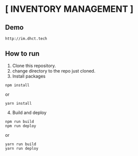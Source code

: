 # [ INVENTORY MANAGEMENT ]

## Demo
```
http://im.dhct.tech
```

## How to run
1. Clone this repository.
2. change directory to the repo just cloned.
3. Install packages
```
npm install
```
or
```
yarn install
```
4. Build and deploy
```
npm run build
npm run deploy
```
or
```
yarn run build
yarn run deploy
```